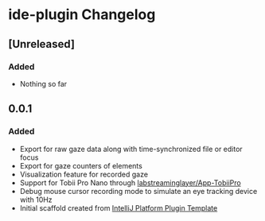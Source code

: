 <!-- Keep a Changelog guide -> https://keepachangelog.com -->

# ide-plugin Changelog

## [Unreleased]
### Added
- Nothing so far

## 0.0.1
### Added
- Export for raw gaze data along with time-synchronized file or editor focus
- Export for gaze counters of elements
- Visualization feature for recorded gaze
- Support for Tobii Pro Nano through [labstreaminglayer/App-TobiiPro](https://github.com/labstreaminglayer/App-TobiiPro)
- Debug mouse cursor recording mode to simulate an eye tracking device with 10Hz
- Initial scaffold created from [IntelliJ Platform Plugin Template](https://github.com/JetBrains/intellij-platform-plugin-template)
